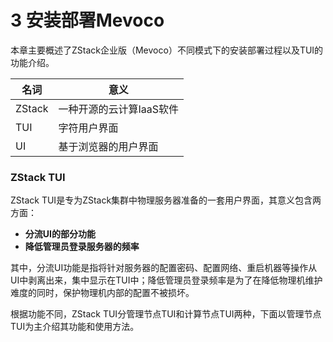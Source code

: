# 3 安装部署Mevoco

本章主要概述了ZStack企业版（Mevoco）不同模式下的安装部署过程以及TUI的功能介绍。

|名词|意义|
|------|------|
|ZStack|一种开源的云计算IaaS软件|
|TUI|字符用户界面|
|UI|基于浏览器的用户界面|


### ZStack TUI

ZStack TUI是专为ZStack集群中物理服务器准备的一套用户界面，其意义包含两方面：

- **分流UI的部分功能**
- **降低管理员登录服务器的频率**

其中，分流UI功能是指将针对服务器的配置密码、配置网络、重启机器等操作从UI中剥离出来，集中显示在TUI中；降低管理员登录频率是为了在降低物理机维护难度的同时，保护物理机内部的配置不被损坏。

根据功能不同，ZStack TUI分管理节点TUI和计算节点TUI两种，下面以管理节点TUI为主介绍其功能和使用方法。